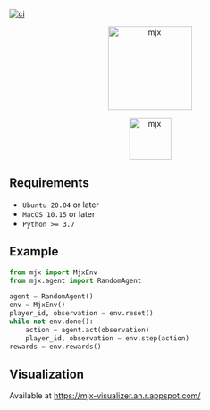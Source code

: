 [![ci](https://github.com/mjx-project/mjx/actions/workflows/ci.yml/badge.svg)](https://github.com/mjx-project/mjx/actions/workflows/ci.yml)

<p align="center">
<img src="icons/1500w/png/color1/1-1_p1500.png" alt="mjx" width="150"/>
<p align="center">
<img src="icons/1500w/png/color1/3_p1500.png" alt="mjx" width="75"/>
</p>

## Requirements

- `Ubuntu 20.04` or later
- `MacOS 10.15` or later <!-- <filesystem> requires macos-10.15 -->
- `Python >= 3.7` <!-- importlib requires 3.7 -->

## Example

```py
from mjx import MjxEnv
from mjx.agent import RandomAgent

agent = RandomAgent()
env = MjxEnv()
player_id, observation = env.reset()
while not env.done():
    action = agent.act(observation)
    player_id, observation = env.step(action)
rewards = env.rewards()
```

## Visualization

Available at https://mjx-visualizer.an.r.appspot.com/
